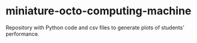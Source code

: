 miniature-octo-computing-machine
================================
Repository with Python code and csv files to generate plots of students' performance.
